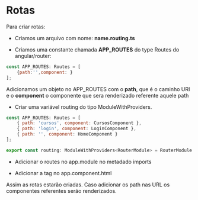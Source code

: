 # Rotas

Para criar rotas:

- Criamos um arquivo com nome: **name.routing.ts**

- Criamos uma constante chamada **APP_ROUTES** do type Routes do angular/router:

~~~ javascript
const APP_ROUTES: Routes = [
    {path:'',component: }
];
~~~
Adicionamos um objeto no APP_ROUTES com o **path**, que é o caminho URI e o **component** o componente
que sera renderizado referente aquele path

- Criar uma variável routing do tipo ModuleWithProviders.

~~~ javascript
const APP_ROUTES: Routes = [
    { path: 'cursos', component: CursosComponent },
    { path: 'login', component: LoginComponent },
    { path: '', component: HomeComponent }
];

export const routing: ModuleWithProviders<RouterModule> = RouterModule.forRoot(APP_ROUTES);
~~~


- Adicionar o routes no app.module no metadado imports

- Adicionar a tag ***<router-outlet>*** no app.component.html

Assim as rotas estarão criadas. Caso adicionar os path nas URL os componentes
referentes serão renderizados.